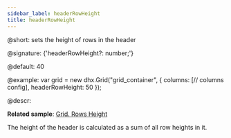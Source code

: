 ```yaml
---
sidebar_label: headerRowHeight
title: headerRowHeight
---          
```


@short: sets the height of rows in the header

@signature: {'headerRowHeight?: number;'}

@default: 40

@example:
var grid = new dhx.Grid("grid_container", {
	columns: [// columns config],
	headerRowHeight: 50
});

@descr:

**Related sample**: [Grid. Rows Height](https://snippet.dhtmlx.com/wjcjl80i)

The height of the header is calculated as a sum of all row heights in it.

[comment]: # (@related: grid/initialization.md#initialize-grid grid/configuration.md#headerfooter-height)
